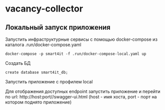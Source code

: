# vacancy-collector

## Локальный запуск приложения

Запустить инфраструктурные сервисы с помощью docker-compose из каталога .run/docker-compose.yaml
```shell
docker-compose -p smart4it -f .run/docker-compose-local.yaml up
```

Создать БД
```shell
create database smart4it_db;
```

Запустить приложение с профилем local

Для отображения доступных endpoint запустить приложение и перейти по url:
http://host:port//swagger-ui.html (host - имя хоста, port - порт на котором поднято приложение)